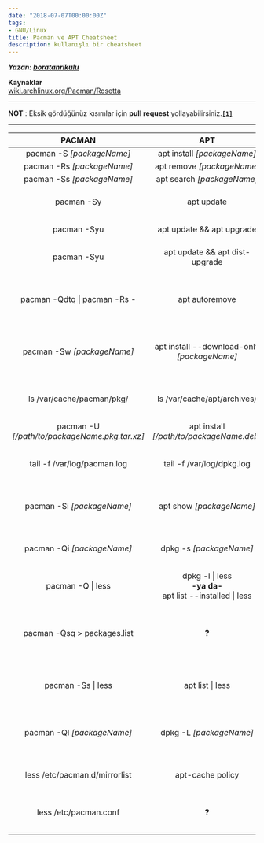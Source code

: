 ```yaml
---
date: "2018-07-07T00:00:00Z"
tags:
- GNU/Linux
title: Pacman ve APT Cheatsheet
description: kullanışlı bir cheatsheet
---
```


***Yazan: [boratanrikulu](https://github.com/boratanrikulu)***

**Kaynaklar**  
[wiki.archlinux.org/Pacman/Rosetta](https://wiki.archlinux.org/index.php/Pacman/Rosetta)

---

**NOT** : Eksik gördüğünüz kısımlar için **pull request** yollayabilirsiniz.[**`[1]`**](https://github.com/boratanrikulu/boratanrikulu.github.io)

---

| PACMAN | APT | Açıklama |
|:------:|:--------:|:--------:|
| pacman -S *[packageName]* | apt install *[packageName]* | paket yükler |
| pacman -Rs *[packageName]* | apt remove *[packageName]* | paket siler |
| pacman -Ss *[packageName]* | apt search *[packageName]* | paket arar |
| pacman -Sy | apt update | repo paket bilgilerini günceller |
| pacman -Syu | apt update && apt upgrade | yüklü paketleri günceller |
| pacman -Syu | apt update && apt dist-upgrade | sistemin tam güncellemesini yapar |
| pacman -Qdtq \| pacman -Rs - | apt autoremove | herhangi bir pakete bağlı olmayan gereksiz paketleri siler |
| pacman -Sw *[packageName]* | apt install --download-only *[packageName]* | paketi yalnızca indirir (paket yöneticisi cache konumuna) |
| ls /var/cache/pacman/pkg/ | ls /var/cache/apt/archives/ | paket yöneticisi cache'ni görüntüler |
| pacman -U *[/path/to/packageName.pkg.tar.xz]* | apt install *[/path/to/packageName.deb]* | paketi dosya ile yükler |
| tail -f /var/log/pacman.log | tail -f /var/log/dpkg.log | paket yöneticisi log'larını gösterir |
| pacman -Si *[packageName]* | apt show *[packageName]* | repo'daki bir paketin bilgisini gösterir |
| pacman -Qi *[packageName]* | dpkg -s *[packageName]* | yüklü olan bir paketin bilgisini gösterir |
| pacman -Q \| less | dpkg -l \| less <br>**-ya da-**<br>apt list --installed \| less | yük olan tüm paketleri listeler |
| pacman -Qsq > packages.list | **?** | yüklü olan tüm paketlerin isimlerini *packages.list* dosyasına kaydeder |
| pacman -Ss \| less | apt list \| less | repo'da bulunan tüm paketleri listeler |
| pacman -Ql *[packageName]* | dpkg -L *[packageName]* | yüklü olan paketin dosyalarının konumlarını gösterir |
| less /etc/pacman.d/mirrorlist | apt-cache policy | paket kaynak adreslerini listeler |
| less /etc/pacman.conf | **?** | paket yöneticisi ayarlarını gösterir |
